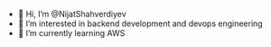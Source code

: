 - 👋 Hi, I’m @NijatShahverdiyev
- 👀 I’m interested in backend development and devops engineering
- 🌱 I’m currently learning AWS 

<!---
NijatShahverdiyev/NijatShahverdiyev is a ✨ special ✨ repository because its `README.md` (this file) appears on your GitHub profile.
You can click the Preview link to take a look at your changes.
--->
